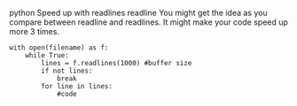python
Speed up with readlines
readline
You might get the idea as you compare between readline and readlines. 
It might make your code speed up more 3 times.

    with open(filename) as f:
        while True:
            lines = f.readlines(1000) #buffer size
            if not lines:
                break
            for line in lines:
                #code